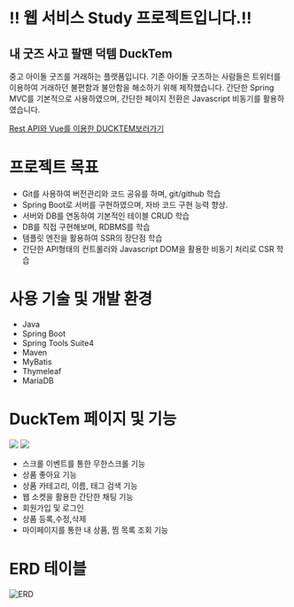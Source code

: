 # ‼️ 웹 서비스 Study 프로젝트입니다.‼️
## 내 굿즈 사고 팔땐 덕템 DuckTem   
중고 아이돌 굿즈를 거래하는 플랫폼입니다. 기존 아이돌 굿즈하는 사람들은 트위터를 이용하여 거래하던 불편함과 불안함을 해소하기 위해 제작했습니다.
간단한 Spring MVC를 기본적으로 사용하였으며, 간단한 페이지 전환은 Javascript 비동기를 활용하였습니다.

[Rest API와 Vue를 이용한 DUCKTEM보러가기](https://github.com/gombasan/DuckTemProto)

# 프로젝트 목표
* Git를 사용하여 버전관리와 코드 공유를 하며, git/github 학습
* Spring Boot로 서버를 구현하였으며, 자바 코드 구현 능력 향상.
* 서버와 DB를 연동하여 기본적인 테이블 CRUD 학습
* DB를 직접 구현해보며, RDBMS를 학습
* 템플릿 엔진을 활용하여 SSR의 장단점 학습
* 간단한 API형태의 컨트롤러와 Javascript DOM을 활용한 비동기 처리로 CSR 학습

# 사용 기술 및 개발 환경
* Java
* Spring Boot
* Spring Tools Suite4
* Maven
* MyBatis
* Thymeleaf
* MariaDB


# DuckTem 페이지 및 기능
<img src="https://user-images.githubusercontent.com/104195103/212702868-afeeb80b-62b0-463e-80c0-d33f5e8cc028.png"></img>
<img src="https://user-images.githubusercontent.com/104195103/212703088-e9d8d101-687e-43e9-9d56-9fd0adff7388.png"></img>

* 스크롤 이벤트를 통한 무한스크롤 기능
* 상품 좋아요 기능
* 상품 카테고리, 이름, 태그 검색 기능
* 웹 소켓을 활용한 간단한 채팅 기능
* 회원가입 및 로그인
* 상품 등록,수정,삭제
* 마이페이지를 통한 내 상품, 찜 목록 조회 기능



# ERD 테이블
<img alt="ERD" src="https://user-images.githubusercontent.com/104195103/212704309-83a5f593-e58c-4eea-aa07-418070c9ccaf.png">
















